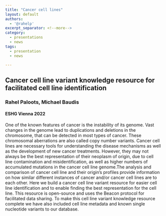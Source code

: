 ```yaml
---
title: "Cancer cell lines"
layout: default
authors:
  - '@rahelp'
excerpt_separator: <!--more-->
category:
  - presentations
  - news
tags:
  - presentation
  - news

---
```


## Cancer cell line variant knowledge resource for facilitated cell line identification

### Rahel Paloots, Michael Baudis
#### ESHG Vienna 2022

 One of the known features of cancer is the instability of its genome. Vast changes in the genome lead to duplications and deletions in the chromosome, 
 that can be detected in most types of cancer. 
These chromosomal aberrations are also called copy number variants. Cancer cell lines are necessary tools 
 for understanding the disease mechanisms as well as the development of new cancer treatments. However, they may not always be the best representation 
 of their neoplasm of origin, due to cell line contamination and misidentification, as well as higher numbers of accumulated mutations in the
 cancer cell line genome.<!--more-->The analysis and comparison of cancer cell line and their origin’s profiles provide information on how similar 
 different instances of cancer and/or cancer cell lines are to each other. Here we build a cancer cell line variant resource for easier 
 cell line identification and to enable finding the best representation for the cell line. This resource is open-source and uses the Beacon 
 protocol for facilitated data sharing. To make this cell line variant knowledge resource complete we have also included cell line metadata 
 and known single nucleotide variants to our database. 
